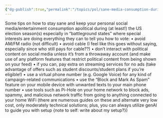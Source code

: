 ```yaml
---
{"dg-publish":true,"permalink":"/topics/pol/sane-media-consumption-during-election-seasons/","created":"2024-10-14T03:37:30.589-04:00"}
---
```


Some tips on how to stay sane and keep your personal social media/entertainment consumption apolitical during (at least!) the US election season(s) especially in “battleground states” where special interests are doing everything they can to tell you how to vote:
• avoid AM/FM radio (not difficult)
• avoid cable (I feel like this goes without saying, especially since who still pays for cable??)
• don’t interact with political content on social media unless it’s from a throwaway account (and make use of any platform features that restrict political content from being shown on your feed)
• if you can, pay extra on streaming services for no ads (take advantage of offers such as student discounts/student plans if you’re eligible!)
• use a virtual phone number (e.g. Google Voice) for any kind of campaign-related communications 
• use the “Block and Mark As Spam” feature on your mobile device with unwanted texts to your main phone number 
• use tools such as Pi-Hole on your home network to block ads, spammy, and malicious network traffic from going to anything connected to your home WiFi (there are numerous guides on these and alternate very low cost, only moderately technical solutions; plus, you can always utilize genAI to guide you with setup {note to self: write about my setup?})
